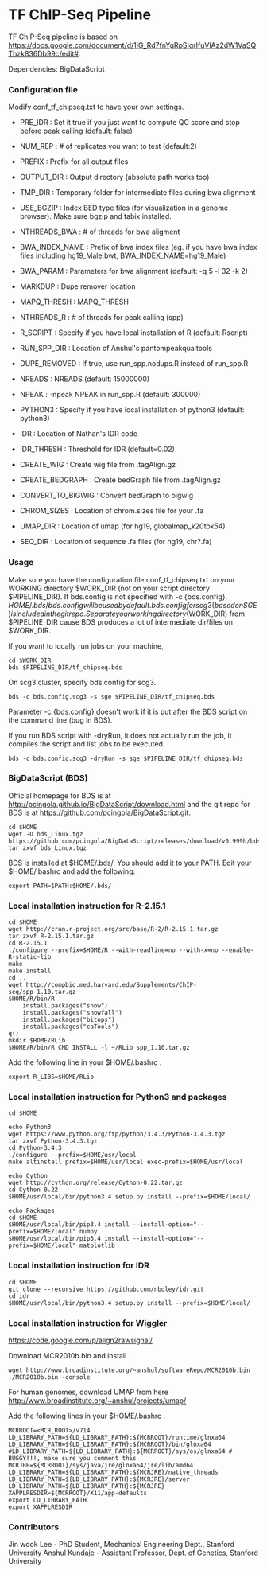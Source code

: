 TF ChIP-Seq Pipeline
===

TF ChIP-Seq pipeline is based on https://docs.google.com/document/d/1lG_Rd7fnYgRpSIqrIfuVlAz2dW1VaSQThzk836Db99c/edit#.

Dependencies: BigDataScript


### Configuration file

Modify conf_tf_chipseq.txt to have your own settings.

* PRE_IDR 			: Set it true if you just want to compute QC score and stop before peak calling (default: false)
* NUM_REP			: # of replicates you want to test (default:2)

* PREFIX 			: Prefix for all output files
* OUTPUT_DIR 		: Output directory (absolute path works too)
* TMP_DIR 			: Temporary folder for intermediate files during bwa alignment

* USE_BGZIP			: Index BED type files (for visualization in a genome browser). Make sure bgzip and tabix installed.

* NTHREADS_BWA 		: # of threads for bwa aligment
* BWA_INDEX_NAME	: Prefix of bwa index files (eg. if you have bwa index files including hg19_Male.bwt, BWA_INDEX_NAME=hg19_Male)
* BWA_PARAM			: Parameters for bwa alignment (default: -q 5 -l 32 -k 2)

* MARKDUP 			: Dupe remover location
* MAPQ_THRESH		: MAPQ_THRESH

* NTHREADS_R		: # of threads for peak calling (spp)
* R_SCRIPT			: Specify if you have local installation of R (default: Rscript)
* RUN_SPP_DIR 		: Location of Anshul's pantompeakqualtools
* DUPE_REMOVED		: If true, use run_spp.nodups.R instead of run_spp.R
* NREADS 			: NREADS (default: 15000000)
* NPEAK 			: -npeak NPEAK in run_spp.R (default: 300000)

* PYTHON3 			: Specify if you have local installation of python3 (default: python3)
* IDR 				: Location of Nathan's IDR code
* IDR_THRESH	 	: Threshold for IDR (default=0.02)

* CREATE_WIG  		: Create wig file from .tagAlign.gz
* CREATE_BEDGRAPH 	: Create bedGraph file from .tagAlign.gz
* CONVERT_TO_BIGWIG : Convert bedGraph to bigwig
* CHROM_SIZES 		: Location of chrom.sizes file for your .fa
* UMAP_DIR 			: Location of umap (for hg19, globalmap_k20tok54)
* SEQ_DIR 			: Location of sequence .fa files (for hg19, chr?.fa)


### Usage 

 
Make sure you have the configuration file conf_tf_chipseq.txt on your WORKING directory $WORK_DIR (not on your script directory $PIPELINE_DIR). If bds.config is not specified with -c {bds.config}, $HOME/.bds/bds.config will be used by default. bds.config for scg3 (based on SGE) is included in the git repo. Separate your working directory ($WORK_DIR) from $PIPELINE_DIR cause BDS produces a lot of intermediate dir/files on $WORK_DIR.

If you want to locally run jobs on your machine,

```
cd $WORK_DIR
bds $PIPELINE_DIR/tf_chipseq.bds
```

On scg3 cluster, specify bds.config for scg3.
```
bds -c bds.config.scg3 -s sge $PIPELINE_DIR/tf_chipseq.bds 
```
Parameter -c {bds.config} doesn't work if it is put after the BDS script on the command line (bug in BDS). 

If you run BDS script with -dryRun, it does not actually run the job, it compiles the script and list jobs to be executed.

```
bds -c bds.config.scg3 -dryRun -s sge $PIPELINE_DIR/tf_chipseq.bds 
```

### BigDataScript (BDS)

Official homepage for BDS is at <a href="http://pcingola.github.io/BigDataScript/download.html">http://pcingola.github.io/BigDataScript/download.html</a> and the git repo for BDS is at <a href="https://github.com/pcingola/BigDataScript.git">https://github.com/pcingola/BigDataScript.git</a>.

```
cd $HOME
wget -O bds_Linux.tgz https://github.com/pcingola/BigDataScript/releases/download/v0.999h/bds_Linux.tgz
tar zxvf bds_Linux.tgz
```

BDS is installed at $HOME/.bds/. You should add it to your PATH. Edit your $HOME/.bashrc and add the following:
```
export PATH=$PATH:$HOME/.bds/
```

### Local installation instruction for R-2.15.1

```
cd $HOME
wget http://cran.r-project.org/src/base/R-2/R-2.15.1.tar.gz
tar zxvf R-2.15.1.tar.gz
cd R-2.15.1
./configure --prefix=$HOME/R --with-readline=no --with-x=no --enable-R-static-lib
make
make install
cd ..
wget http://compbio.med.harvard.edu/Supplements/ChIP-seq/spp_1.10.tar.gz
$HOME/R/bin/R
	install.packages("snow")
	install.packages("snowfall")
	install.packages("bitops")
	install.packages("caTools")
q()
mkdir $HOME/RLib
$HOME/R/bin/R CMD INSTALL -l ~/RLib spp_1.10.tar.gz
```
Add the following line in your $HOME/.bashrc .
```
export R_LIBS=$HOME/RLib
```

### Local installation instruction for Python3 and packages
```
cd $HOME

echo Python3
wget https://www.python.org/ftp/python/3.4.3/Python-3.4.3.tgz
tar zxvf Python-3.4.3.tgz
cd Python-3.4.3
./configure --prefix=$HOME/usr/local
make altinstall prefix=$HOME/usr/local exec-prefix=$HOME/usr/local

echo Cython 
wget http://cython.org/release/Cython-0.22.tar.gz
cd Cython-0.22
$HOME/usr/local/bin/python3.4 setup.py install --prefix=$HOME/local/

echo Packages
cd $HOME
$HOME/usr/local/bin/pip3.4 install --install-option="--prefix=$HOME/local" numpy
$HOME/usr/local/bin/pip3.4 install --install-option="--prefix=$HOME/local" matplotlib
```

### Local installation instruction for IDR

```
cd $HOME
git clone --recursive https://github.com/nboley/idr.git
cd idr
$HOME/usr/local/bin/python3.4 setup.py install --prefix=$HOME/local/
```

### Local installation instruction for Wiggler

<a href="https://code.google.com/p/align2rawsignal/">https://code.google.com/p/align2rawsignal/</a>

Download MCR2010b.bin and install .

```
wget http://www.broadinstitute.org/~anshul/softwareRepo/MCR2010b.bin
./MCR2010b.bin -console

```
For human genomes, download UMAP from here <a href="http://www.broadinstitute.org/~anshul/projects/umap/">http://www.broadinstitute.org/~anshul/projects/umap/</a>

Add the following lines in your $HOME/.bashrc .

```
MCRROOT=<MCR_ROOT>/v714
LD_LIBRARY_PATH=${LD_LIBRARY_PATH}:${MCRROOT}/runtime/glnxa64
LD_LIBRARY_PATH=${LD_LIBRARY_PATH}:${MCRROOT}/bin/glnxa64
#LD_LIBRARY_PATH=${LD_LIBRARY_PATH}:${MCRROOT}/sys/os/glnxa64 # BUGGY!!!, make sure you comment this
MCRJRE=${MCRROOT}/sys/java/jre/glnxa64/jre/lib/amd64
LD_LIBRARY_PATH=${LD_LIBRARY_PATH}:${MCRJRE}/native_threads
LD_LIBRARY_PATH=${LD_LIBRARY_PATH}:${MCRJRE}/server
LD_LIBRARY_PATH=${LD_LIBRARY_PATH}:${MCRJRE}
XAPPLRESDIR=${MCRROOT}/X11/app-defaults
export LD_LIBRARY_PATH
export XAPPLRESDIR

```

### Contributors

Jin wook Lee - PhD Student, Mechanical Engineering Dept., Stanford University
Anshul Kundaje - Assistant Professor, Dept. of Genetics, Stanford University
